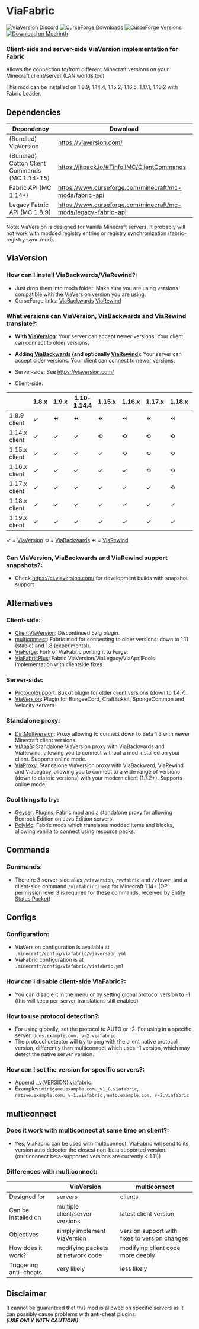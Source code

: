 # ViaFabric

[![ViaVersion Discord](https://img.shields.io/badge/chat-on%20discord-blue.svg)](https://viaversion.com/discord)
[![CurseForge Downloads](http://cf.way2muchnoise.eu/full_viafabric_downloads.svg)](https://viaversion.com/fabric)
[![CurseForge Versions](http://cf.way2muchnoise.eu/versions/viafabric.svg)](https://viaversion.com/fabric)
[![Download on Modrinth](https://img.shields.io/badge/download-modrinth-green)](https://modrinth.com/mod/viafabric)
<!-- ^ GitHub seems to not like this https -->

### Client-side and server-side ViaVersion implementation for Fabric

Allows the connection to/from different Minecraft versions on your Minecraft client/server (LAN worlds too)

This mod can be installed on 1.8.9, 1.14.4, 1.15.2, 1.16.5, 1.17.1, 1.18.2 with Fabric Loader.

## Dependencies

| Dependency                                    | Download                                                       |
|-----------------------------------------------|----------------------------------------------------------------|
| (Bundled) ViaVersion                          | https://viaversion.com/                                        |
| (Bundled) Cotton Client Commands (MC 1.14-15) | https://jitpack.io/#TinfoilMC/ClientCommands                   |
| Fabric API (MC 1.14+)                         | https://www.curseforge.com/minecraft/mc-mods/fabric-api        |
| Legacy Fabric API (MC 1.8.9)                  | https://www.curseforge.com/minecraft/mc-mods/legacy-fabric-api |

Note: ViaVersion is designed for Vanilla Minecraft servers. It probably will not work with modded registry entries or
registry synchronization (fabric-registry-sync mod).

## ViaVersion

### How can I install ViaBackwards/ViaRewind?:

- Just drop them into mods folder. Make sure you are using versions compatible with the ViaVersion version you are
  using.
- CurseForge links:
  [ViaBackwards](https://www.curseforge.com/minecraft/mc-mods/viabackwards)
  [ViaRewind](https://www.curseforge.com/minecraft/mc-mods/viarewind)

### What versions can ViaVersion, ViaBackwards and ViaRewind translate?:

- **With [ViaVersion](https://viaversion.com)**:
  Your server can accept newer versions. Your client can connect to older versions.

- **Adding [ViaBackwards](https://viaversion.com/backwards) (and
  optionally [ViaRewind](https://viaversion.com/rewind))**:
  Your server can accept older versions. Your client can connect to newer versions.

- Server-side: See https://viaversion.com/

- Client-side:

|               | 1.8.x | 1.9.x | 1.10-1.14.4 | 1.15.x | 1.16.x | 1.17.x | 1.18.x | 1.19.x |
|---------------|-------|-------|-------------|--------|--------|--------|--------|--------|
| 1.8.9 client  | ✓     | ⏪     | ⏪           | ⏪      | ⏪      | ⏪      | ⏪      | ⏪ |
| 1.14.x client | ✓     | ✓     | ✓           | ⟲      | ⟲      | ⟲      | ⟲      | ⟲ |
| 1.15.x client | ✓     | ✓     | ✓           | ✓      | ⟲      | ⟲      | ⟲      | ⟲ |
| 1.16.x client | ✓     | ✓     | ✓           | ✓      | ✓      | ⟲      | ⟲      | ⟲ |
| 1.17.x client | ✓     | ✓     | ✓           | ✓      | ✓      | ✓      | ⟲      | ⟲ |
| 1.18.x client | ✓     | ✓     | ✓           | ✓      | ✓      | ✓      | ✓      | ⟲ |
| 1.19.x client | ✓     | ✓     | ✓           | ✓      | ✓      | ✓      | ✓      | ✓ |

✓ = [ViaVersion](https://viaversion.com) ⟲ = [ViaBackwards](https://viaversion.com/backwards) ⏪
= [ViaRewind](https://viaversion.com/rewind)

### Can ViaVersion, ViaBackwards and ViaRewind support snapshots?:

- Check https://ci.viaversion.com/ for development builds with snapshot support

## Alternatives

### Client-side:

- [ClientViaVersion](https://github.com/Gerrygames/ClientViaVersion): Discontinued 5zig plugin.
- [multiconnect](https://www.curseforge.com/minecraft/mc-mods/multiconnect): Fabric mod for connecting to older
  versions: down to 1.11 (stable) and 1.8 (experimental).
- [ViaForge](https://www.curseforge.com/minecraft/mc-mods/viaforge): Fork of ViaFabric porting it to Forge.
- [ViaFabricPlus](https://www.curseforge.com/minecraft/mc-mods/viafabricplus): Fabric ViaVersion/ViaLegacy/ViaAprilFools implementation with clientside fixes  

### Server-side:

- [ProtocolSupport](https://protocol.support/): Bukkit plugin for older client versions (down to 1.4.7).
- [ViaVersion](https://viaversion.com): Plugin for BungeeCord, CraftBukkit, SpongeCommon and Velocity servers.

### Standalone proxy:

- [DirtMultiversion](https://github.com/DirtPowered/DirtMultiversion): Proxy allowing to connect down to Beta 1.3 with
  newer Minecraft client versions.
- [VIAaaS](https://github.com/ViaVersion/VIAaaS): Standalone ViaVersion proxy with ViaBackwards and ViaRewind, allowing
  you to connect without a mod installed on your client. Supports online mode.
- [ViaProxy](https://github.com/RaphiMC/ViaProxy): Standalone ViaVersion proxy with ViaBackward, ViaRewind and ViaLegacy,
  allowing you to connect to a wide range of versions (down to classic versions) with your modern client (1.7.2+). Supports online mode.

### Cool things to try:

- [Geyser](https://geysermc.org/): Plugins, Fabric mod and a standalone proxy for allowing Bedrock Edition on Java
  Edition servers.
- [PolyMc](https://github.com/TheEpicBlock/PolyMc): Fabric mods which translates modded items and blocks, allowing
  vanilla to connect using resource packs.

## Commands

### Commands:

- There're 3 server-side alias ``/viaversion``, ``/vvfabric`` and ``/viaver``, and a client-side command
  ``/viafabricclient`` for Minecraft 1.14+ (OP permission level 3 is required for these commands, received
  by [Entity Status Packet](https://wiki.vg/Entity_statuses#Player))

## Configs

### Configuration:

- ViaVersion configuration is available at ``.minecraft/config/viafabric/viaversion.yml``
- ViaFabric configuration is at ``.minecraft/config/viafabric/viafabric.yml``

### How can I disable client-side ViaFabric?:

- You can disable it in the menu or by setting global protocol version to -1 (this will keep per-server translations
  still enabled)

### How to use protocol detection?:

- For using globally, set the protocol to AUTO or -2. For using in a specific
  server: ``ddns.example.com._v-2.viafabric``
- The protocol detector will try to ping with the client native protocol version, differently than multiconnect which
  uses -1 version, which may detect the native server version.

### How can I set the version for specific servers?:

- Append ._v(VERSION).viafabric.
- Examples: ``minigame.example.com._v1_8.viafabric``, ``native.example.com._v-1.viafabric``
  , ``auto.example.com._v-2.viafabric``

## multiconnect

### Does it work with multiconnect at same time on client?:

- Yes, ViaFabric can be used with multiconnect. ViaFabric will send to its version auto detector the closest non-beta
  supported version. (multiconnect beta-supported versions are currently < 1.11))

### Differences with multiconnect:

|                        | ViaVersion                        | multiconnect                                  |
|------------------------|-----------------------------------|-----------------------------------------------|
| Designed for           | servers                           | clients                                       |
| Can be installed on    | multiple client/server versions   | latest client version                         |
| Objectives             | simply implement ViaVersion       | version support with fixes to version changes |
| How does it work?      | modifying packets at network code | modifying client code more deeply             |
| Triggering anti-cheats | very likely                       | less likely                                   |

## Disclaimer

It cannot be guaranteed that this mod is allowed on specific servers as it can possibly cause problems with anti-cheat plugins.\
***(USE ONLY WITH CAUTION!)***
